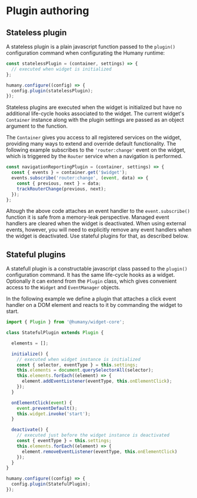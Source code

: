 # Plugin authoring

## Stateless plugin
A stateless plugin is a plain javascript function passed to the `plugin()` configuration command when configurating the Humany runtime:

```javascript
const statelessPlugin = (container, settings) => {
  // executed when widget is initialized
};

humany.configure((config) => {
  config.plugin(statelessPlugin);
});
```
Stateless plugins are executed when the widget is initialized but have no additional life-cycle hooks associated to the widget. The current widget's `Container` instance along with the plugin settings are passed as an object argument to the function.

The `Container` gives you access to all registered services on the widget, providing many ways to extend and override default functionality. The following example subscribes to the `'router:change'` event on the widget, which is triggered by the `Router` service when a navigation is performed.

```js
const navigationReportingPlugin = (container, settings) => {
  const { events } = container.get('$widget');
  events.subscribe('router:change', (event, data) => {
    const { previous, next } = data;
    trackRouterChange(previous, next);
  });
};
```

Altough the above code attaches an event handler to the `event.subscribe()` function it is safe from a memory-leak perspective. Managed event handlers are cleared when the widget is deactivated. When using external events, however, you will need to explicitly remove any event handlers when the widget is deactivated. Use stateful plugins for that, as described below.

## Stateful plugins
A statefull plugin is a constructable javascript class passed to the `plugin()` configuration command. It has the same life-cycle hooks as a widget. Optionally it can extend from the `Plugin` class, which gives convenient access to the `Widget` and `EventManager` objects.

In the following example we define a plugin that attaches a click event handler on a DOM element and reacts to it by commanding the widget to start.

```javascript
import { Plugin } from '@humany/widget-core';

class StatefulPlugin extends Plugin {

  elements = [];

  initialize() {
    // executed when widget instance is initialized
    const { selector, eventType } = this.settings;
    this.elements = document.querySelectorAll(selector);
    this.elements.forEach((element) => {
      element.addEventListener(eventType, this.onElementClick);
    });
  }

  onElementClick(event) {
    event.preventDefault();
    this.widget.invoke('start');
  }

  deactivate() {
    // executed just before the widget instance is deactivated
    const { eventType } = this.settings;
    this.elements.forEach((element) => {
      element.removeEventListener(eventType, this.onElementClick)
    });
  }
}

humany.configure((config) => {
  config.plugin(StatefulPlugin);
});
```

